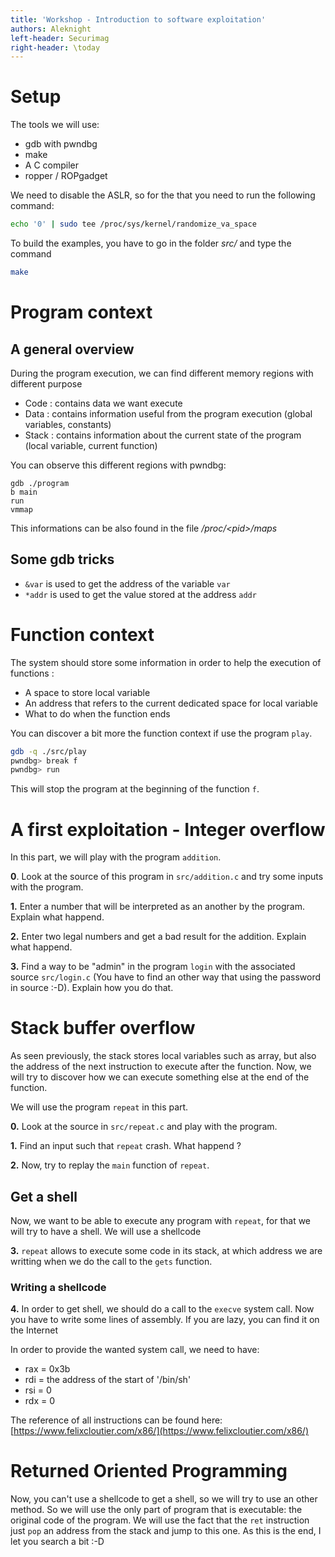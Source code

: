 ```yaml
---
title: 'Workshop - Introduction to software exploitation'
authors: Aleknight
left-header: Securimag
right-header: \today
---
```


# Setup

The tools we will use:

- gdb with pwndbg
- make
- A C compiler
- ropper / ROPgadget

We need to disable the ASLR, so for the that you need to run the following command:
```sh
echo '0' | sudo tee /proc/sys/kernel/randomize_va_space
```
To build the examples, you have to go in the folder _src/_ and type the command
```sh
make
```

# Program context

## A general overview

During the program execution, we can find different memory regions with different purpose

- Code : contains data we want execute
- Data : contains information useful from the program execution (global variables, constants)
- Stack : contains information about the current state of the program (local variable, current function)

You can observe this different regions with pwndbg:
```
gdb ./program
b main
run
vmmap
```

This informations can be also found in the file _/proc/\<pid\>/maps_

## Some gdb tricks

- `&var` is used to get the address of the variable `var`
- `*addr` is used to get the value stored at the address `addr`

# Function context

The system should store some information in order to help the execution of functions :

- A space to store local variable
- An address that refers to the current dedicated space for local variable
- What to do when the function ends

You can discover a bit more the function context if use the program `play`.
```sh
gdb -q ./src/play
pwndbg> break f
pwndbg> run
```

This will stop the program at the beginning of the function `f`.

# A first exploitation - Integer overflow

In this part, we will play with the program `addition`.

**0**. Look at the source of this program in `src/addition.c` and try some inputs with the program.

**1.** Enter a number that will be interpreted as an another by the program. Explain what happend.

**2.** Enter two legal numbers and get a bad result for the addition. Explain what happend.

**3.** Find a way to be "admin" in the program `login` with the associated source `src/login.c` (You have to find an other way that using the password in source :-D). Explain how you do that.

# Stack buffer overflow

As seen previously, the stack stores local variables such as array, but also the address of the next instruction to execute after the function.
Now, we will try to discover how we can execute something else at the end of the function.

We will use the program `repeat` in this part.

**0.** Look at the source in `src/repeat.c` and play with the program.

**1.** Find an input such that `repeat` crash. What happend ?

**2.** Now, try to replay the `main` function of `repeat`.

## Get a shell

Now, we want to be able to execute any program with `repeat`, for that we will try to have a shell.
We will use a shellcode

**3.** `repeat` allows to execute some code in its stack, at which address we are writting
when we do the call to the `gets` function.

### Writing a shellcode

**4.** In order to get shell, we should do a call to the `execve` system call.
Now you have to write some lines of assembly.
If you are lazy, you can find it on the Internet

In order to provide the wanted system call, we need to have:

* rax = 0x3b
* rdi = the address of the start of '/bin/sh'
* rsi = 0
* rdx = 0

The reference of all instructions can be found here: [https://www.felixcloutier.com/x86/](https://www.felixcloutier.com/x86/)

# Returned Oriented Programming

Now, you can't use a shellcode to get a shell, so we will try to use an other method.
So we will use the only part of program that is executable: the original code of the program.
We will use the fact that the `ret` instruction just `pop` an address from the stack and jump to this one.
As this is the end, I let you search a bit :-D
